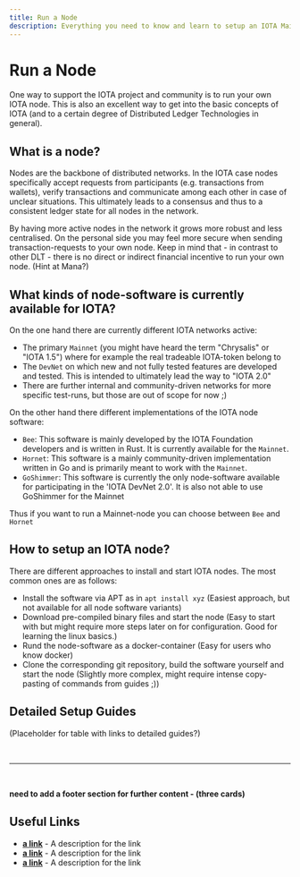 ```yaml
---
title: Run a Node
description: Everything you need to know and learn to setup an IOTA Mainnet or DevNet Node and take actively part in the IOTA Network.
---
```



# Run a Node

One way to support the IOTA project and community is to run your own IOTA node. This is also an excellent way to get into the basic concepts of IOTA (and to a certain degree of Distributed Ledger Technologies in general).


## What is a node?

Nodes are the backbone of distributed networks. In the IOTA case nodes specifically accept requests from participants (e.g. transactions from wallets), verify transactions and communicate among each other in case of unclear situations. This ultimately leads to a consensus and thus to a consistent ledger state for all nodes in the network. 

By having more active nodes in the network it grows more robust and less centralised. On the personal side you may feel more secure when sending transaction-requests to your own node. Keep in mind that - in contrast to other DLT - there is no direct or indirect financial incentive to run your own node. (Hint at Mana?)


## What kinds of node-software is currently available for IOTA?

On the one hand there are currently different IOTA networks active: 

- The primary `Mainnet` (you might have heard the term "Chrysalis" or "IOTA 1.5") where for example the real tradeable IOTA-token belong to
- The `DevNet` on which new and not fully tested features are developed and tested. This is intended to ultimately lead the way to "IOTA 2.0"
- There are further internal and community-driven networks for more specific test-runs, but those are out of scope for now ;)

On the other hand there different implementations of the IOTA node software:

- `Bee`: This software is mainly developed by the IOTA Foundation developers and is written in Rust. It is currently available for the `Mainnet`.
- `Hornet`: This software is a mainly community-driven implementation written in Go and is primarily meant to work with the `Mainnet`.
- `GoShimmer`: This software is currently the only node-software available for participating in the 'IOTA DevNet 2.0'. It is also not able to use GoShimmer for the Mainnet

Thus if you want to run a Mainnet-node you can choose between `Bee` and `Hornet`


## How to setup an IOTA node?

There are different approaches to install and start IOTA nodes. The most common ones are as follows:

- Install the software via APT as in `apt install xyz` (Easiest approach, but not available for all node software variants)
- Download pre-compiled binary files and start the node (Easy to start with but might require more steps later on for configuration. Good for learning the linux basics.)
- Rund the node-software as a docker-container (Easy for users who know docker)
- Clone the corresponding git repository, build the software yourself and start the node (Slightly more complex, might require intense copy-pasting of commands from guides ;))


## Detailed Setup Guides

(Placeholder for table with links to detailed guides?)




<br/>

----

<br/>

**need to add a footer section for further content - (three cards)**

## Useful Links
- **[a link](https://linkgoes.here)** - A description for the link
- **[a link](https://linkgoes.here)** - A description for the link
- **[a link](https://linkgoes.here)** - A description for the link
